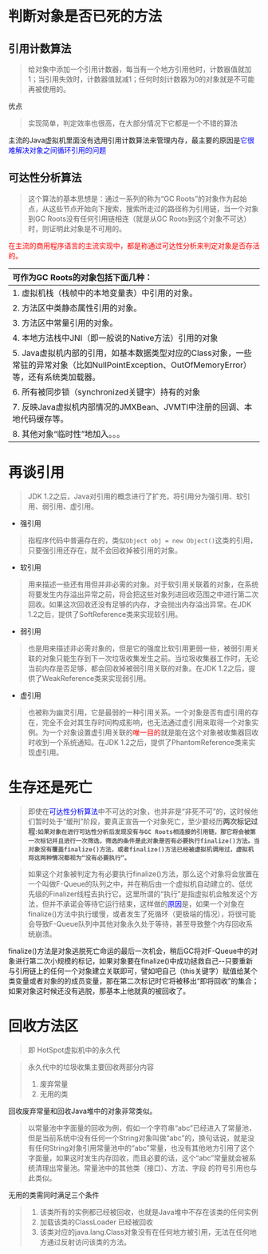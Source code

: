# 判断对象是否已死的方法
## 引用计数算法
>给对象中添加一个引用计数器，每当有一个地方引用他时，计数器值就加1；当引用失效时，计数器值就减1；任何时刻计数器为0的对象就是不可能再被使用的。

优点
> 实现简单，判定效率也很高，在大部分情况下它都是一个不错的算法

主流的Java虚拟机里面没有选用引用计数算法来管理内存，最主要的原因是<font color=blue>它很难解决对象之间循环引用的问题</font>
## 可达性分析算法
> 这个算法的基本思想是：通过一系列的称为“GC Roots”的对象作为起始点，从这些节点开始向下搜索，搜索所走过的路径称为引用链，当一个对象到GC Roots没有任何引用链相连（就是从GC Roots到这个对象不可达）时，则证明此对象是不可用的。

<font color=red>在主流的商用程序语言的主流实现中，都是称通过可达性分析来判定对象是否存活的。</font>

| 可作为GC Roots的对象包括下面几种：                                                                         |
|:----------------------------------------------------------------------------------------------|
| 1. 虚拟机栈（栈帧中的本地变量表）中引用的对象。                                                                     
| 2. 方法区中类静态属性引用的对象。                                                                            
| 3. 方法区中常量引用的对象。                                                                               
| 4. 本地方法栈中JNI（即一般说的Native方法）引用的对象                                                              
| 5. Java虚拟机内部的引用，如基本数据类型对应的Class对象，一些常驻的异常对象（比如NullPointException、OutOfMemoryError）等，还有系统类加载器。 
| 6. 所有被同步锁（synchronized关键字）持有的对象                                                               
| 7. 反映Java虚拟机内部情况的JMXBean、JVMTI中注册的回调、本地代码缓存等。                                                 
| 8.  其他对象“临时性”地加入。。。                                                                           

# 再谈引用
> JDK 1.2之后，Java对引用的概念进行了扩充，将引用分为强引用、软引用、弱引用、虚引用。

- 强引用
> 指程序代码中普遍存在的，类似`Object obj = new Object()`这类的引用，只要强引用还存在，就不会回收掉被引用的对象。
- 软引用
> 用来描述一些还有用但并非必需的对象。对于软引用关联着的对象，在系统将要发生内存溢出异常之前，将会把这些对象列进回收范围之中进行第二次回收。如果这次回收还没有足够的内存，才会抛出内存溢出异常。在JDK 1.2之后，提供了SoftReference类来实现软引用。
- 弱引用
> 也是用来描述非必需对象的，但是它的强度比软引用更弱一些，被弱引用关联的对象只能生存到下一次垃圾收集发生之前。当垃圾收集器工作时，无论当前内存是否足够，都会回收掉被弱引用关联的对象。在JDK 1.2之后，提供了WeakReference类来实现弱引用。
- 虚引用
> 也被称为幽灵引用，它是最弱的一种引用关系。一个对象是否有虚引用的存在，完全不会对其生存时间构成影响，也无法通过虚引用来取得一个对象实例。为一个对象设置虚引用关联的<font color=red>唯一目的</font>就是能在这个对象被收集器回收时收到一个系统通知。在JDK 1.2之后，提供了PhantomReference类来实现虚引用。
# 生存还是死亡
> 即使在<font color=blue>可达性分析算法</font>中不可达的对象，也并非是“非死不可”的，这时候他们暂时处于“缓刑”阶段，要真正宣告一个对象死亡，至少要经历<b>两次标记过程:`如果对象在进行可达性分析后发现没有与GC Roots相连接的引用链，那它将会被第一次标记并且进行一次筛选，筛选的条件是此对象是否有必要执行finalize()方法。当对象没有覆盖finalize()方法，或者finalize()方法已经被虚拟机调用过，虚拟机将这两种情况都视为“没有必要执行”。`</b>

> 如果这个对象被判定为有必要执行finalize()方法，那么这个对象将会放置在一个叫做F-Queue的队列之中，并在稍后由一个虚拟机自动建立的、低优先级的Finalizer线程去执行它。这里所谓的“执行”是指虚拟机会触发这个方法，但并不承诺会等待它运行结束，这样做的<font color=blue>原因</font>是，如果一个对象在finalize()方法中执行缓慢，或者发生了死循环（更极端的情况），将很可能会导致F-Queue队列中其他对象永久处于等待，甚至导致整个内存回收系统崩溃。

finalize()方法是对象逃脱死亡命运的最后一次机会，稍后GC将对F-Queue中的对象进行第二次小规模的标记，如果对象要在finalize()中成功拯救自己--只要重新与引用链上的任何一个对象建立关联即可，譬如吧自己（this关键字）赋值给某个类变量或者对象的的成员变量，那在第二次标记时它将被移出“即将回收”的集合；如果对象这时候还没有逃脱，那基本上他就真的被回收了。
# 回收方法区
> 即 HotSpot虚拟机中的永久代

> 永久代中的垃圾收集主要回收两部分内容
>1. 废弃常量
>2. 无用的类

回收废弃常量和回收Java堆中的对象非常类似。
> 以常量池中字面量的回收为例，假如一个字符串“abc”已经进入了常量池，但是当前系统中没有任何一个String对象叫做“abc”的，换句话说，就是没有任何String对象引用常量池中的“abc”常量，也没有其他地方引用了这个字面量，如果这时发生内存回收，而且必要的话，这个“abc”常量就会被系统清理出常量池。常量池中的其他类（接口）、方法、字段 的符号引用也与此类似。

无用的类需同时满足三个条件
> 1. 该类所有的实例都已经被回收，也就是Java堆中不存在该类的任何实例
> 2. 加载该类的ClassLoader 已经被回收
> 3. 该类对应的java.lang.Class对象没有在任何地方被引用，无法在任何地方通过反射访问该类的方法。

